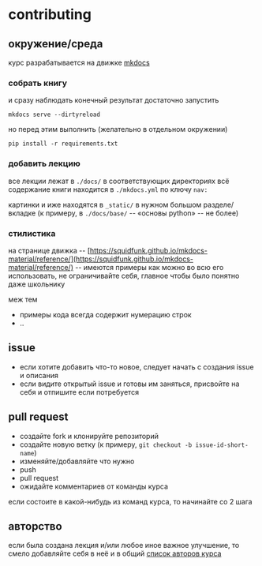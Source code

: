 # contributing

## окружение/среда

курс разрабатывается на движке [mkdocs](https://github.com/squidfunk/mkdocs-material)

### собрать книгу

и сразу наблюдать конечный результат достаточно запустить

```
mkdocs serve --dirtyreload
```

но перед этим выполнить (желательно в отдельном окружении)

```
pip install -r requirements.txt
```

### добавить лекцию

все лекции лежат в `./docs/` в соответствующих директориях
всё содержание книги находится в `./mkdocs.yml` по ключу `nav:`

картинки и иже находятся в `_static/` в нужном большом разделе/вкладке (к примеру, в `./docs/base/` -- «основы python» -- не более)

### стилистика

на странице движка -- [https://squidfunk.github.io/mkdocs-material/reference/](https://squidfunk.github.io/mkdocs-material/reference/) -- имеются примеры как можно во всю его использовать, не ограничивайте себя, главное чтобы было понятно даже школьнику

меж тем

- примеры кода всегда содержит нумерацию строк
- ..

## issue

- если хотите добавить что-то новое, следует начать с создания issue и описания
- если видите открытый issue и готовы им заняться, присвойте на себя и отпишите если потребуется

## pull request

- создайте fork и клонируйте репозиторий
- создайте новую ветку (к примеру, `git checkout -b issue-id-short-name`)
- изменяйте/добавляйте что нужно
- push
- pull request
- ожидайте комментариев от команды курса

если состоите в какой-нибудь из команд курса, то начинайте со 2 шага

## авторство

если была создана лекция и/или любое иное важное улучшение, то смело добавляйте себя в неё и в общий [список авторов курса](./docs/authors.md)

